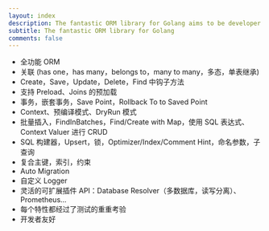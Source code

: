 ```yaml
---
layout: index
description: The fantastic ORM library for Golang aims to be developer friendly.
subtitle: The fantastic ORM library for Golang
comments: false
---
```


* <i class="fa fa-rocket" aria-hidden="true"></i> 全功能 ORM
* <i class="fa fa-rocket" aria-hidden="true"></i> 关联 (has one，has many，belongs to，many to many，多态，单表继承)
* <i class="fa fa-rocket" aria-hidden="true"></i> Create，Save，Update，Delete，Find 中钩子方法
* <i class="fa fa-rocket" aria-hidden="true"></i> 支持 Preload、Joins 的预加载
* <i class="fa fa-rocket" aria-hidden="true"></i> 事务，嵌套事务，Save Point，Rollback To to Saved Point
* <i class="fa fa-rocket" aria-hidden="true"></i> Context、预编译模式、DryRun 模式
* <i class="fa fa-rocket" aria-hidden="true"></i> 批量插入，FindInBatches，Find/Create with Map，使用 SQL 表达式、Context Valuer 进行 CRUD
* <i class="fa fa-rocket" aria-hidden="true"></i> SQL 构建器，Upsert，锁，Optimizer/Index/Comment Hint，命名参数，子查询
* <i class="fa fa-rocket" aria-hidden="true"></i> 复合主键，索引，约束
* <i class="fa fa-rocket" aria-hidden="true"></i> Auto Migration
* <i class="fa fa-rocket" aria-hidden="true"></i> 自定义 Logger
* <i class="fa fa-rocket" aria-hidden="true"></i> 灵活的可扩展插件 API：Database Resolver（多数据库，读写分离）、Prometheus...
* <i class="fa fa-rocket" aria-hidden="true"></i> 每个特性都经过了测试的重重考验
* <i class="fa fa-rocket" aria-hidden="true"></i> 开发者友好
